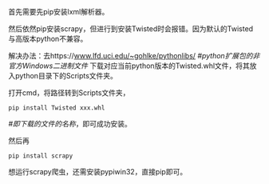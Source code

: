 首先需要先pip安装lxml解析器。

然后依然pip安装scrapy，但进行到安装Twisted时会报错。因为默认的Twisted与高版本python不兼容。

解决办法：去https://www.lfd.uci.edu/~gohlke/pythonlibs/ *#python扩展包的非官方Windows二进制文件* 下载对应当前python版本的Twisted.whl文件，将其放入python目录下的Scripts文件夹。

打开cmd，将路径转到Scripts文件夹，

`pip install Twisted xxx.whl`

*#即下载的文件的名称*，即可成功安装。

然后再

`pip install scrapy`

想运行scrapy爬虫，还需安装pypiwin32，直接pip即可。

